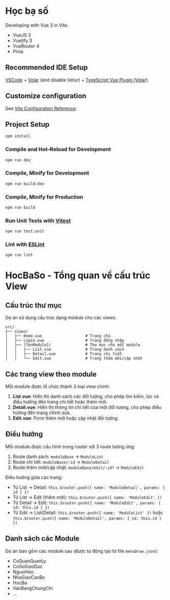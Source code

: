 # Học bạ số

Developing with Vue 3 in Vite.
- VueJS 3
- Vuetify 3
- VueRouter 4
- Pinia

## Recommended IDE Setup

[VSCode](https://code.visualstudio.com/) + [Volar](https://marketplace.visualstudio.com/items?itemName=Vue.volar) (and disable Vetur) + [TypeScript Vue Plugin (Volar)](https://marketplace.visualstudio.com/items?itemName=Vue.vscode-typescript-vue-plugin).

## Customize configuration

See [Vite Configuration Reference](https://vitejs.dev/config/).

## Project Setup

```sh
npm install
```

### Compile and Hot-Reload for Development

```sh
npm run dev
```
### Compile, Minify for Development

```sh
npm run build:dev
```

### Compile, Minify for Production

```sh
npm run build
```

### Run Unit Tests with [Vitest](https://vitest.dev/)

```sh
npm run test:unit
```

### Lint with [ESLint](https://eslint.org/)

```sh
npm run lint
```

# HocBaSo - Tổng quan về cấu trúc View

## Cấu trúc thư mục

Dự án sử dụng cấu trúc dạng module cho các views:

```
src/
├── views/
│   ├── Home.vue                   # Trang chủ
│   ├── Login.vue                  # Trang đăng nhập
│   ├── [TenModule]/               # Thư mục cho mỗi module
│   │   ├── List.vue               # Trang danh sách
│   │   ├── Detail.vue             # Trang chi tiết
│   │   └── Edit.vue               # Trang thêm mới/cập nhật
```

## Các trang view theo module

Mỗi module được tổ chức thành 3 loại view chính:

1. **List.vue**: Hiển thị danh sách các đối tượng, cho phép tìm kiếm, lọc và điều hướng đến trang chi tiết hoặc thêm mới.
2. **Detail.vue**: Hiển thị thông tin chi tiết của một đối tượng, cho phép điều hướng đến trang chỉnh sửa.
3. **Edit.vue**: Form thêm mới hoặc cập nhật đối tượng.

## Điều hướng

Mỗi module được cấu hình trong router với 3 route tương ứng:

1. Route danh sách: `moduleBase` → `ModuleList`
2. Route chi tiết: `moduleBase/:id` → `ModuleDetail`
3. Route thêm mới/cập nhật: `moduleBase/edit/:id?` → `ModuleEdit`

Điều hướng giữa các trang:
- Từ List → Detail: `this.$router.push({ name: 'ModuleDetail', params: { id } })`
- Từ List → Edit (thêm mới): `this.$router.push({ name: 'ModuleEdit' })`
- Từ Detail → Edit: `this.$router.push({ name: 'ModuleEdit', params: { id: this.id } })`
- Từ Edit → List/Detail: `this.$router.push({ name: 'ModuleList' })` hoặc `this.$router.push({ name: 'ModuleDetail', params: { id: this.id } })`

## Danh sách các Module

Dự án bao gồm các module sau (được tự động tạo từ file `menuDraw.json`):

- CoQuanQuanLy
- CoSoGiaoDuc
- NguoiHoc
- NhaGiaoCanBo
- HocBa
- VanBangChungChi
- ...
